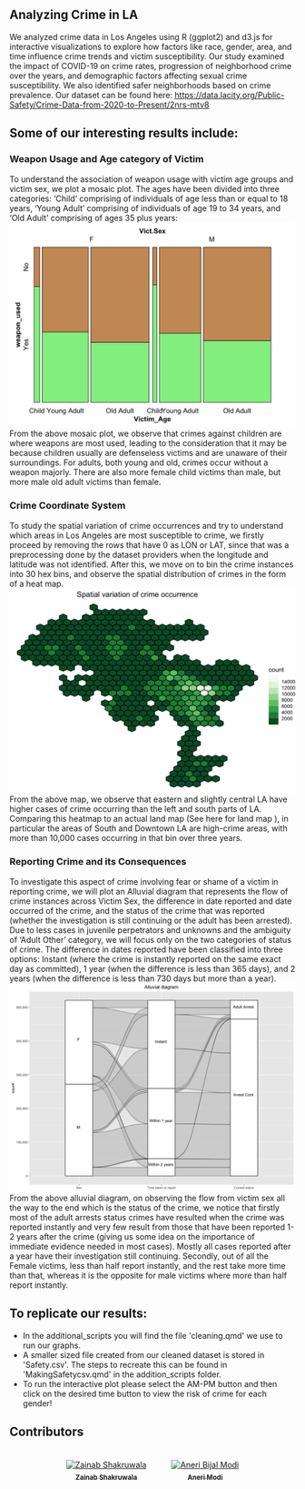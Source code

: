 ## Analyzing Crime in LA
We analyzed crime data in Los Angeles using R (ggplot2) and d3.js for interactive visualizations to explore how factors like race, gender, area, and time influence crime trends and victim susceptibility. Our study examined the impact of COVID-19 on crime rates, progression of neighborhood crime over the years, and demographic factors affecting sexual crime susceptibility. We also identified safer neighborhoods based on crime prevalence. Our dataset can be found here: https://data.lacity.org/Public-Safety/Crime-Data-from-2020-to-Present/2nrs-mtv8 

## Some of our interesting results include:

### Weapon Usage and Age category of Victim
To understand the association of weapon usage with victim age groups and victim sex, we plot a mosaic plot. The ages have been divided into three categories: ‘Child’ comprising of individuals of age less than or equal to 18 years, ‘Young Adult’ comprising of individuals of age 19 to 34 years, and ‘Old Adult’ comprising of ages 35 plus years:
![Local Image](Images/mosaic.png)
From the above mosaic plot, we observe that crimes against children are where weapons are most used, leading to the consideration that it may be because children usually are defenseless victims and are unaware of their surroundings. For adults, both young and old, crimes occur without a weapon majorly. There are also more female child victims than male, but more male old adult victims than female.

### Crime Coordinate System
To study the spatial variation of crime occurrences and try to understand which areas in Los Angeles are most susceptible to crime, we firstly proceed by removing the rows that have 0 as LON or LAT, since that was a preprocessing done by the dataset providers when the longitude and latitude was not identified. After this, we move on to bin the crime instances into 30 hex bins, and observe the spatial distribution of crimes in the form of a heat map.
![Local Image](Images/spatial_plot.png)
From the above map, we observe that eastern and slightly central LA have higher cases of crime occurring than the left and south parts of LA. Comparing this heatmap to an actual land map (See here for land map ), in particular the areas of South and Downtown LA are high-crime areas, with more than 10,000 cases occurring in that bin over three years.

### Reporting Crime and its Consequences
To investigate this aspect of crime involving fear or shame of a victim in reporting crime, we will plot an Alluvial diagram that represents the flow of crime instances across Victim Sex, the difference in date reported and date occurred of the crime, and the status of the crime that was reported (whether the investigation is still continuing or the adult has been arrested). Due to less cases in juvenile perpetrators and unknowns and the ambiguity of ‘Adult Other’ category, we will focus only on the two categories of status of crime. The difference in dates reported have been classified into three options: Instant (where the crime is instantly reported on the same exact day as committed), 1 year (when the difference is less than 365 days), and 2 years (when the difference is less than 730 days but more than a year).
![Local Image](Images/alluvialplot.png)
From the above alluvial diagram, on observing the flow from victim sex all the way to the end which is the status of the crime, we notice that firstly most of the adult arrests status crimes have resulted when the crime was reported instantly and very few result from those that have been reported 1-2 years after the crime (giving us some idea on the importance of immediate evidence needed in most cases). Mostly all cases reported after a year have their investigation still continuing. Secondly, out of all the Female victims, less than half report instantly, and the rest take more time than that, whereas it is the opposite for male victims where more than half report instantly.

## To replicate our results:
- In the additional_scripts you will find the file 'cleaning.qmd' we use to run our graphs.
- A smaller sized file created from our cleaned dataset is stored in 'Safety.csv'. The steps to recreate this can be found in 'MakingSafetycsv.qmd' in the addition_scripts folder. 
- To run the interactive plot please select the AM-PM button and then click on the desired time button to view the risk of crime for each gender!

## Contributors

  
<div align="center">
  
  <div style="display: inline-block; margin: 20px;">
    <a href="https://github.com/zainab2303">
      <img src="https://github.com/zainab2303.png" width="80" height="80" alt="Zainab Shakruwala"><br>
      <sub><b>Zainab Shakruwala</b></sub>
    </a>
  </div>
  
  <div style="display: inline-block; margin: 20px;">
    <a href="https://github.com/abm2211">
      <img src="https://github.com/abm2211.png" width="80" height="80" alt="Aneri Bijal Modi"><br>
      <sub><b>Aneri Modi</b></sub>
    </a>
  </div>

</div>


